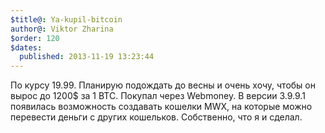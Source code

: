 ```yaml
---
$title@: Ya-kupil-bitcoin
author@: Viktor Zharina
$order: 120
$dates:
  published: 2013-11-19 13:23:44
---
```

По курсу 19.99. Планирую подождать до весны и очень хочу, чтобы он вырос до 1200$ за 1 BTC. Покупал через Webmoney. В версии 3.9.9.1 появилась возможность создавать кошелки MWX, на которые можно перевести деньги с других кошельков. Собственно, что я и сделал.